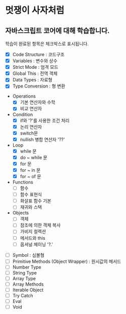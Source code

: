 # 멋쟁이 사자처럼
## 자바스크립트 코어에 대해 학습합니다.

학습이 완료된 항목은 체크박스로 표시됩니다.

- [x] Code Structure : 코드구조
- [X] Variables : 변수와 상수
- [X] Strict Mode : 엄격 모드
- [X] Global This : 전역 객체
- [X] Data Types : 자료형
- [X] Type Conversion : 형 변환
- Operations
  - [X] 기본 연산자와 수학
  - [X] 비교 연산자
- Condition
  - [X] if와 '?'를 사용한 조건 처리
  - [X] 논리 연산자
  - [X] switch문
  - [X] nullish 병합 연산자 '??'
- Loop
  - [X] while 문
  - [X] do ~ while 문
  - [X] for 문
  - [X] for ~ in 문
  - [X] for ~ of 문
- Functions
  - [ ] 함수
  - [ ] 함수 표현식
  - [ ] 화살표 함수 기본
  - [ ] 재귀와 스택
- Objects
  - [ ] 객체
  - [ ] 참조에 의한 객체 복사
  - [ ] 가비지 컬렉션
  - [ ] 메서드와 this
  - [ ] 옵셔널 체이닝 '?.'
- [ ] Symbol : 심볼형
- [ ] Primitive Methods (Object Wrapper) : 원시값의 메서드
- [ ] Number Type
- [ ] String Type
- [ ] Array Type
- [ ] Array Methods
- [ ] Iterable Object
- [ ] Try Catch
- [ ] Eval
- [ ] Void